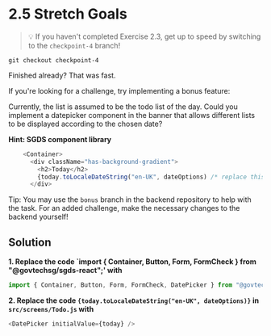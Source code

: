 # 2.5 Stretch Goals

> 💡 If you haven't completed Exercise 2.3, get up to speed by switching to the `checkpoint-4` branch!

```
git checkout checkpoint-4
```
Finished already? That was fast.

If you're looking for a challenge, try implementing a bonus feature:

Currently, the list is assumed to be the todo list of the day. Could you implement a datepicker component in the banner that allows different lists to be displayed according to the chosen date?

**Hint: SGDS component library**

```js
    <Container>
      <div className="has-background-gradient">
        <h2>Today</h2>
        {today.toLocaleDateString("en-UK", dateOptions) /* replace this display with a datepicker */}
      </div>
```

Tip: You may use the `bonus` branch in the backend repository to help with the task. For an added challenge, make the necessary changes to the backend yourself!

## Solution
**1. Replace the code `import { Container, Button, Form, FormCheck } from "@govtechsg/sgds-react";' with**

```js
import { Container, Button, Form, FormCheck, DatePicker } from "@govtechsg/sgds-react";
```

**2. Replace the code `{today.toLocaleDateString("en-UK", dateOptions)}` in `src/screens/Todo.js` with**


```js
<DatePicker initialValue={today} />
```